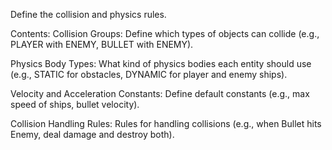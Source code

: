 Define the collision and physics rules.

Contents:
Collision Groups: Define which types of objects can collide (e.g., PLAYER with ENEMY, BULLET with ENEMY).

Physics Body Types: What kind of physics bodies each entity should use (e.g., STATIC for obstacles, DYNAMIC for player and enemy ships).

Velocity and Acceleration Constants: Define default constants (e.g., max speed of ships, bullet velocity).

Collision Handling Rules: Rules for handling collisions (e.g., when Bullet hits Enemy, deal damage and destroy both).

